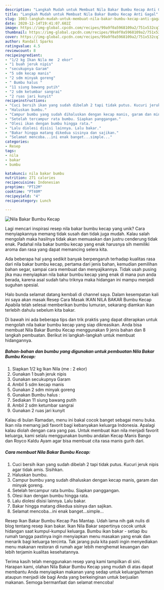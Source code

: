 ```yaml
---
description: "Langkah Mudah untuk Membuat Nila Bakar Bumbu Kecap Anti Gagal"
title: "Langkah Mudah untuk Membuat Nila Bakar Bumbu Kecap Anti Gagal"
slug: 1083-langkah-mudah-untuk-membuat-nila-bakar-bumbu-kecap-anti-gagal
date: 2020-12-14T19:41:07.602Z
image: https://img-global.cpcdn.com/recipes/99a9f0a5968109a2/751x532cq70/nila-bakar-bumbu-kecap-foto-resep-utama.jpg
thumbnail: https://img-global.cpcdn.com/recipes/99a9f0a5968109a2/751x532cq70/nila-bakar-bumbu-kecap-foto-resep-utama.jpg
cover: https://img-global.cpcdn.com/recipes/99a9f0a5968109a2/751x532cq70/nila-bakar-bumbu-kecap-foto-resep-utama.jpg
author: Randall Sparks
ratingvalue: 4.5
reviewcount: 8
recipeingredient:
- "1/2 kg Ikan Nila me  2 ekor"
- "1 buah jeruk nipis"
- "secukupnya Garam"
- "5 sdm kecap manis"
- "2 sdm minyak goreng"
- " Bumbu halus "
- "11 siung bawang putih"
- "2 sdm ketumbar sangrai"
- "2 ruas jari kunyit"
recipeinstructions:
- "Cuci bersih ikan yang sudah dibelah 2 tapi tidak putus. Kucuri jeruk nipis agar tidak amis. Sisihkan."
- "Haluskan bumbu."
- "Campur bumbu yang sudah dihaluskan dengan kecap manis, garam dan minyak goreng."
- "Setelah tercampur rata bumbu. Siapkan panggangan."
- "Olesi ikan dengan bumbu hingga rata."
- "Lalu diolesi disisi lainnya. Lalu bakar."
- "Bakar hingga matang dikedua sisinya dan sajikan."
- "Selamat mencoba...ini enak banget...simple..."
categories:
- Resep
tags:
- nila
- bakar
- bumbu

katakunci: nila bakar bumbu 
nutrition: 271 calories
recipecuisine: Indonesian
preptime: "PT12M"
cooktime: "PT40M"
recipeyield: "4"
recipecategory: Lunch

---
```



![Nila Bakar Bumbu Kecap](https://img-global.cpcdn.com/recipes/99a9f0a5968109a2/751x532cq70/nila-bakar-bumbu-kecap-foto-resep-utama.jpg)

Lagi mencari inspirasi resep nila bakar bumbu kecap yang unik? Cara menyiapkannya memang tidak susah dan tidak juga mudah. Kalau salah mengolah maka hasilnya tidak akan memuaskan dan justru cenderung tidak enak. Padahal nila bakar bumbu kecap yang enak harusnya sih memiliki aroma dan rasa yang dapat memancing selera kita.

Ada beberapa hal yang sedikit banyak berpengaruh terhadap kualitas rasa dari nila bakar bumbu kecap, pertama dari jenis bahan, kemudian pemilihan bahan segar, sampai cara membuat dan menyajikannya. Tidak usah pusing jika mau menyiapkan nila bakar bumbu kecap yang enak di mana pun anda berada, karena asal sudah tahu triknya maka hidangan ini mampu menjadi suguhan spesial.

Halo bunda selamat datang kembali di channel saya. Dalam kesempatan kali ini saya akan masak Resep Cara Masak IKAN NILA BAKAR Bumbu Kecap Apabila telah selesai memberikan bumbu lumuran, sekarang diamkan ikan terlebih dahulu sebelum kita bakar.


Di bawah ini ada beberapa tips dan trik praktis yang dapat diterapkan untuk mengolah nila bakar bumbu kecap yang siap dikreasikan. Anda bisa membuat Nila Bakar Bumbu Kecap menggunakan 9 jenis bahan dan 8 langkah pembuatan. Berikut ini langkah-langkah untuk membuat hidangannya.

<!--inarticleads1-->

##### Bahan-bahan dan bumbu yang digunakan untuk pembuatan Nila Bakar Bumbu Kecap:

1. Siapkan 1/2 kg Ikan Nila (me : 2 ekor)
1. Gunakan 1 buah jeruk nipis
1. Gunakan secukupnya Garam
1. Ambil 5 sdm kecap manis
1. Gunakan 2 sdm minyak goreng
1. Gunakan  Bumbu halus :
1. Sediakan 11 siung bawang putih
1. Ambil 2 sdm ketumbar sangrai
1. Gunakan 2 ruas jari kunyit


Kalau di bulan Ramadan, menu ini bakal cocok banget sebagai menu buka. Ikan nila memang jadi favorit bagi kebanyakan keluarga Indonesia. Apalagi kalau diolah dengan cara yang pas. Untuk membuat ikan nila menjadi favorit keluarga, kami selalu menggunakan bumbu andalan Kecap Manis Bango dan Royco Kaldu Ayam agar bisa membuat cita rasa manis gurih dari. 

<!--inarticleads2-->

##### Cara membuat Nila Bakar Bumbu Kecap:

1. Cuci bersih ikan yang sudah dibelah 2 tapi tidak putus. Kucuri jeruk nipis agar tidak amis. Sisihkan.
1. Haluskan bumbu.
1. Campur bumbu yang sudah dihaluskan dengan kecap manis, garam dan minyak goreng.
1. Setelah tercampur rata bumbu. Siapkan panggangan.
1. Olesi ikan dengan bumbu hingga rata.
1. Lalu diolesi disisi lainnya. Lalu bakar.
1. Bakar hingga matang dikedua sisinya dan sajikan.
1. Selamat mencoba...ini enak banget...simple...


Resep Ikan Bakar Bumbu Kecap Pas Mantap. Udah lama nih gak nulis di blog tentang resep ikan bakar. Ikan Nila Bakar sepertinya cocok untuk hidangan saat kumpul-kumpul keluarga. Bumbu ikan bakar - setiap ibu rumah tangga pastinya ingin menyiapkan menu masakan yang enak dan menarik bagi keluarga tercinta. Tak jarang pula kita pasti ingin menyediakan menu makanan restoran di rumah agar lebih menghemat keuangan dan lebih terjamin kualitas kesehatannya. 

Terima kasih telah menggunakan resep yang kami tampilkan di sini. Harapan kami, olahan Nila Bakar Bumbu Kecap yang mudah di atas dapat membantu Anda menyiapkan makanan yang sedap untuk keluarga/teman ataupun menjadi ide bagi Anda yang berkeinginan untuk berjualan makanan. Semoga bermanfaat dan selamat mencoba!
